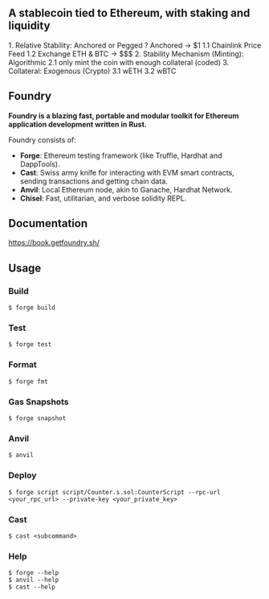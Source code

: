 ## A stablecoin tied to Ethereum, with staking and liquidity

<p>
1. Relative Stability: Anchored or Pegged ? Anchored -> $1
  1.1 Chainlink Price Feed
  1.2 Exchange ETH & BTC -> $$$
2. Stability Mechanism (Minting): Algorithmic
   2.1 only mint the coin with enough collateral (coded)
3. Collateral: Exogenous (Crypto)
   3.1 wETH
   3.2 wBTC
</p>

## Foundry

**Foundry is a blazing fast, portable and modular toolkit for Ethereum application development written in Rust.**

Foundry consists of:

- **Forge**: Ethereum testing framework (like Truffle, Hardhat and DappTools).
- **Cast**: Swiss army knife for interacting with EVM smart contracts, sending transactions and getting chain data.
- **Anvil**: Local Ethereum node, akin to Ganache, Hardhat Network.
- **Chisel**: Fast, utilitarian, and verbose solidity REPL.

## Documentation

https://book.getfoundry.sh/

## Usage

### Build

```shell
$ forge build
```

### Test

```shell
$ forge test
```

### Format

```shell
$ forge fmt
```

### Gas Snapshots

```shell
$ forge snapshot
```

### Anvil

```shell
$ anvil
```

### Deploy

```shell
$ forge script script/Counter.s.sol:CounterScript --rpc-url <your_rpc_url> --private-key <your_private_key>
```

### Cast

```shell
$ cast <subcommand>
```

### Help

```shell
$ forge --help
$ anvil --help
$ cast --help
```
